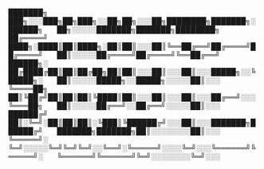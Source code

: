 
███████╗  ███╗░░░███╗██╗███╗░░██╗██╗░░░██╗████████╗███████╗░██████╗  ██╗░░░░░███████╗███████╗████████╗
██╔════╝  ████╗░████║██║████╗░██║██║░░░██║╚══██╔══╝██╔════╝██╔════╝  ██║░░░░░██╔════╝██╔════╝╚══██╔══╝
██████╗░  ██╔████╔██║██║██╔██╗██║██║░░░██║░░░██║░░░█████╗░░╚█████╗░  ██║░░░░░█████╗░░█████╗░░░░░██║░░░
╚════██╗  ██║╚██╔╝██║██║██║╚████║██║░░░██║░░░██║░░░██╔══╝░░░╚═══██╗  ██║░░░░░██╔══╝░░██╔══╝░░░░░██║░░░
██████╔╝  ██║░╚═╝░██║██║██║░╚███║╚██████╔╝░░░██║░░░███████╗██████╔╝  ███████╗███████╗██║░░░░░░░░██║░░░
╚═════╝░  ╚═╝░░░░░╚═╝╚═╝╚═╝░░╚══╝░╚═════╝░░░░╚═╝░░░╚══════╝╚═════╝░  ╚══════╝╚══════╝╚═╝░░░░░░░░╚═╝░░░